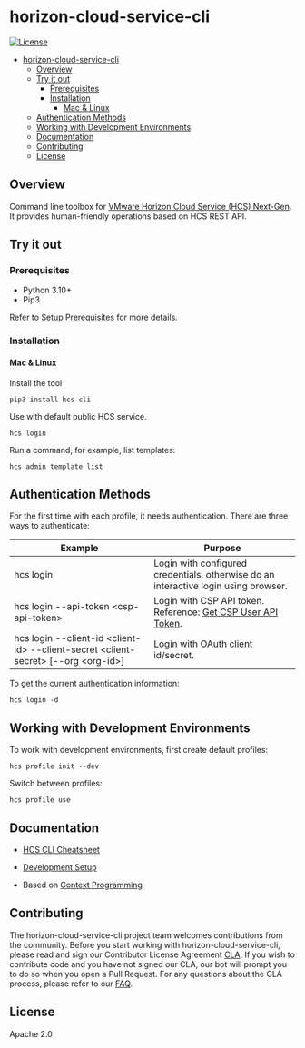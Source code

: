 # horizon-cloud-service-cli

[![License](https://img.shields.io/badge/License-Apache%202.0-blue)](https://github.com/vmware-labs/compliance-dashboard-for-kubernetes/blob/main/LICENSE)

- [horizon-cloud-service-cli](#horizon-cloud-service-cli)
  - [Overview](#overview)
  - [Try it out](#try-it-out)
    - [Prerequisites](#prerequisites)
    - [Installation](#installation)
      - [Mac \& Linux](#mac--linux)
  - [Authentication Methods](#authentication-methods)
  - [Working with Development Environments](#working-with-development-environments)
  - [Documentation](#documentation)
  - [Contributing](#contributing)
  - [License](#license)


## Overview
Command line toolbox for [VMware Horizon Cloud Service (HCS) Next-Gen](https://www.vmware.com/products/horizon-cloud.html). It provides human-friendly operations based on HCS REST API.

## Try it out


### Prerequisites
* Python 3.10+
* Pip3

Refer to [Setup Prerequisites](doc/dev-setup.md#setup-prerequisites) for more details.

### Installation

#### Mac & Linux

Install the tool
```
pip3 install hcs-cli
```
Use with default public HCS service. 
```
hcs login
```
Run a command, for example, list templates:
```
hcs admin template list
```

## Authentication Methods

For the first time with each profile, it needs authentication.
There are three ways to authenticate:

| Example                                | Purpose                                |
|----------------------------------------|----------------------------------------|
| hcs login                              | Login with configured credentials, otherwise do an interactive login using browser. |
| hcs login --api-token \<csp-api-token\> | Login with CSP API token. Reference: [Get CSP User API Token](doc/get-csp-user-api-token.md). |
| hcs login --client-id \<client-id\> --client-secret \<client-secret\> [--org \<org-id\>] | Login with OAuth client id/secret. |

To get the current authentication information:
```
hcs login -d
```

## Working with Development Environments
To work with development environments, first create default profiles:
```
hcs profile init --dev
```
Switch between profiles:
```
hcs profile use
```


## Documentation

* [HCS CLI Cheatsheet](doc/hcs-cli-cheatsheet.md)

* [Development Setup](doc/dev-setup.md)

* Based on [Context Programming](https://github.com/nanw1103/context-programming)

  
## Contributing

The horizon-cloud-service-cli project team welcomes contributions from the community. Before you start working with horizon-cloud-service-cli, please read and sign our Contributor License Agreement [CLA](https://cla.vmware.com/cla/1/preview). If you wish to contribute code and you have not signed our CLA, our bot will prompt you to do so when you open a Pull Request. For any questions about the CLA process, please refer to our [FAQ]([https://cla.vmware.com/faq](https://cla.vmware.com/faq)).

## License

Apache 2.0


